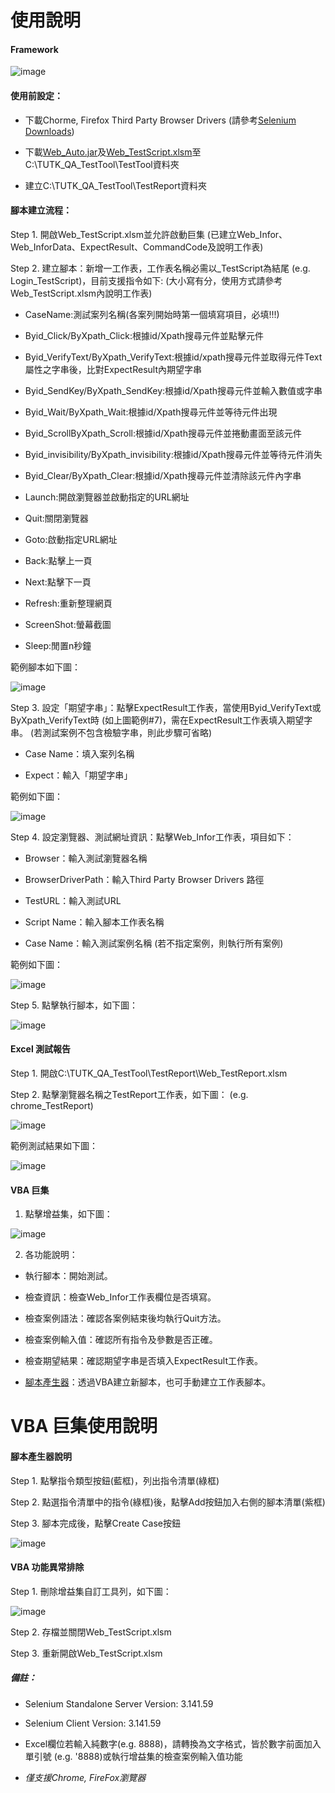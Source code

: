# 使用說明

#### Framework
![image](https://github.com/Gilleschen/Web_Auto_Testing/blob/master/picture/framework.png)


#### 使用前設定：

* 下載Chorme, Firefox Third Party Browser Drivers (請參考<a href="http://www.seleniumhq.org/download/">Selenium Downloads</a>)

* 下載<a href="https://github.com/Gilleschen/Web_Auto_Testing/raw/master/Web_Auto.jar">Web_Auto.jar</a>及<a href="https://github.com/Gilleschen/Web_Auto_Testing/raw/master/Web_TestScrpit.xlsm">Web_TestScript.xlsm</a>至C:\TUTK_QA_TestTool\TestTool資料夾

* 建立C:\TUTK_QA_TestTool\TestReport資料夾


#### 腳本建立流程：

Step 1. 開啟Web_TestScript.xlsm並允許啟動巨集 (已建立Web_Infor、Web_InforData、ExpectResult、CommandCode及說明工作表)

Step 2. 建立腳本：新增一工作表，工作表名稱必需以_TestScript為結尾 (e.g. Login_TestScript)，目前支援指令如下: (大小寫有分，使用方式請參考Web_TestScript.xlsm內說明工作表)

* CaseName:測試案列名稱(各案列開始時第一個填寫項目，必填!!!)

* Byid_Click/ByXpath_Click:根據id/Xpath搜尋元件並點擊元件

* Byid_VerifyText/ByXpath_VerifyText:根據id/xpath搜尋元件並取得元件Text屬性之字串後，比對ExpectResult內期望字串

* Byid_SendKey/ByXpath_SendKey:根據id/Xpath搜尋元件並輸入數值或字串

* Byid_Wait/ByXpath_Wait:根據id/Xpath搜尋元件並等待元件出現

* Byid_ScrollByXpath_Scroll:根據id/Xpath搜尋元件並捲動畫面至該元件
        
* Byid_invisibility/ByXpath_invisibility:根據id/Xpath搜尋元件並等待元件消失

* Byid_Clear/ByXpath_Clear:根據id/Xpath搜尋元件並清除該元件內字串

* Launch:開啟瀏覽器並啟動指定的URL網址

* Quit:關閉瀏覽器

* Goto:啟動指定URL網址

* Back:點擊上一頁

* Next:點擊下一頁

* Refresh:重新整理網頁

* ScreenShot:螢幕截圖

* Sleep:閒置n秒鐘
  
範例腳本如下圖：

![image](https://github.com/Gilleschen/Web_Auto_Testing/blob/master/picture/Script_example.PNG)

Step 3. 設定「期望字串」：點擊ExpectResult工作表，當使用Byid_VerifyText或ByXpath_VerifyText時 (如上圖範例#7)，需在ExpectResult工作表填入期望字串。 (若測試案例不包含檢驗字串，則此步驟可省略)

* Case Name：填入案列名稱
        
* Expect：輸入「期望字串」
        
範例如下圖：
 
 ![image](https://github.com/Gilleschen/Web_Auto_Testing/blob/master/picture/ExpectResult_example.PNG)
 
Step 4. 設定瀏覽器、測試網址資訊：點擊Web_Infor工作表，項目如下：

* Browser：輸入測試瀏覽器名稱

* BrowserDriverPath：輸入Third Party Browser Drivers 路徑

* TestURL：輸入測試URL

* Script Name：輸入腳本工作表名稱

* Case Name：輸入測試案例名稱 (若不指定案例，則執行所有案例)

範例如下圖：

![image](https://github.com/Gilleschen/Web_Auto_Testing/blob/master/picture/web_infor.PNG)

Step 5. 點擊執行腳本，如下圖：

![image](https://github.com/Gilleschen/Web_Auto_Testing/blob/master/picture/RunScript.png)

#### Excel 測試報告

Step 1. 開啟C:\TUTK_QA_TestTool\TestReport\Web_TestReport.xlsm

Step 2. 點擊瀏覽器名稱之TestReport工作表，如下圖： (e.g. chrome_TestReport)

![image](https://github.com/Gilleschen/Web_Auto_Testing/blob/master/picture/report.PNG)

範例測試結果如下圖：

![image](https://github.com/Gilleschen/Web_Auto_Testing/blob/master/picture/TestResult.PNG)

#### VBA 巨集

1. 點擊增益集，如下圖：

![image](https://github.com/Gilleschen/Web_Auto_Testing/blob/master/picture/functions.PNG)

2. 各功能說明：

* 執行腳本：開始測試。

* 檢查資訊：檢查Web_Infor工作表欄位是否填寫。
        
* 檢查案例語法：確認各案例結束後均執行Quit方法。
        
* 檢查案例輸入值：確認所有指令及參數是否正確。
        
* 檢查期望結果：確認期望字串是否填入ExpectResult工作表。

* [腳本產生器](#scriptcreater)：透過VBA建立新腳本，也可手動建立工作表腳本。

# VBA 巨集使用說明

<a name="scriptcreater"/>

#### 腳本產生器說明 

Step 1. 點擊指令類型按鈕(藍框)，列出指令清單(綠框)

Step 2. 點選指令清單中的指令(綠框)後，點擊Add按鈕加入右側的腳本清單(紫框)

Step 3. 腳本完成後，點擊Create Case按鈕

![image](https://github.com/Gilleschen/Web_Auto_Testing/blob/master/picture/ScriptCreater.png)

#### VBA 功能異常排除

Step 1. 刪除增益集自訂工具列，如下圖：
        
![image](https://github.com/Gilleschen/Web_Auto_Testing/blob/master/picture/trobuleshotting.png)
        
Step 2. 存檔並關閉Web_TestScript.xlsm
        
Step 3. 重新開啟Web_TestScript.xlsm

##### 備註：

* Selenium Standalone Server Version: 3.141.59

* Selenium Client Version: 3.141.59

* Excel欄位若輸入純數字(e.g. 8888)，請轉換為文字格式，皆於數字前面加入單引號 (e.g. '8888)或執行增益集的檢查案例輸入值功能

* *僅支援Chrome, FireFox瀏覽器*
